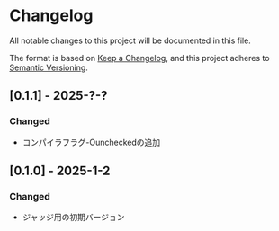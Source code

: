 # Changelog

All notable changes to this project will be documented in this file.

The format is based on [Keep a Changelog](https://keepachangelog.com/en/1.0.0/),
and this project adheres to [Semantic Versioning](https://semver.org/spec/v2.0.0.html).

## [0.1.1] - 2025-?-?
### Changed
- コンパイラフラグ-Ouncheckedの追加

## [0.1.0] - 2025-1-2
### Changed
- ジャッジ用の初期バージョン
